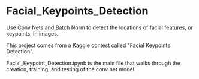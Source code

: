 # Facial_Keypoints_Detection
Use Conv Nets and Batch Norm to detect the locations of facial features, or keypoints, in images.

This project comes from a Kaggle contest called "Facial Keypoints Detection".

Facial_Keypoint_Detection.ipynb is the main file that walks through the creation, training, and testing of the conv net model.
